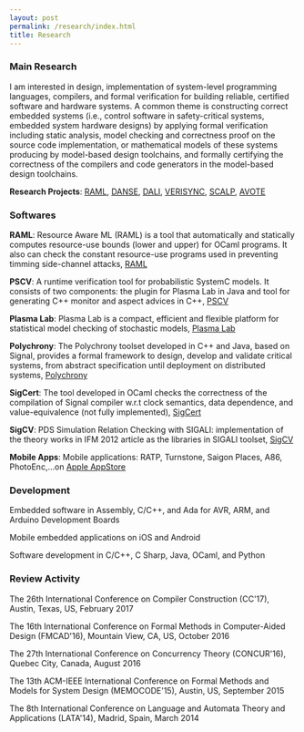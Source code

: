 ```yaml
---
layout: post
permalink: /research/index.html
title: Research
---
```


### Main Research

I am interested in design, implementation of system-level programming languages, compilers, 
and formal verification for building reliable, certified software and hardware systems. 
A common theme is constructing correct embedded systems (i.e., control software in 
safety-critical systems, embedded system hardware designs) by applying formal 
verification including static analysis, model checking and correctness proof on the 
source code implementation, or mathematical models of these systems producing by 
model-based design toolchains, and formally certifying the correctness of the 
compilers and code generators in the model-based design toolchains.

**Research Projects**: [RAML](http://www.raml.co/ "RAML"), [DANSE](http://www.danse-ip.eu/home/), [DALI](http://www.ict-dali.eu/dali/), [VERISYNC](http://www.irit.fr/~Martin.Strecker/Proj/Old/Verisync/), [SCALP](http://scalp.gforge.inria.fr/), [AVOTE](http://scalp.gforge.inria.fr/)

### Softwares
**RAML**: Resource Aware ML (RAML) is a tool that automatically and statically computes resource-use bounds (lower and upper) for OCaml programs. It also can check the constant resource-use programs used in preventing timming side-channel attacks, [RAML](http://www.raml.co/) 

**PSCV**: A runtime verification tool for probabilistic SystemC models. It consists of two components: the plugin for Plasma Lab in Java and tool for generating C++ monitor and aspect advices in C++, [PSCV](https://project.inria.fr/pscv/)

**Plasma Lab**: Plasma Lab is a compact, efficient and flexible platform for statistical model checking of stochastic models, [Plasma Lab](https://project.inria.fr/plasma-lab/)

**Polychrony**: The Polychrony toolset developed in C++ and Java, based on Signal, provides a formal framework to design, develop and validate critical systems, from abstract specification until deployment on distributed systems, [Polychrony](http://www.irisa.fr/espresso/Polychrony/)

**SigCert**: The tool developed in OCaml checks the correctness of the compilation of Signal compiler w.r.t clock semantics, data dependence, and value-equivalence (not fully implemented), [SigCert](https://github.com/channgo2203/sigcert)

**SigCV**: PDS Simulation Relation Checking with SIGALI: implementation of the theory works in IFM 2012 article as the libraries in SIGALI toolset, [SigCV](https://github.com/channgo2203/SigCV)

**Mobile Apps**: Mobile applications: RATP, Turnstone, Saigon Places, A86, PhotoEnc,...on [Apple AppStore](https://itunes.apple.com/us/genre/ios/id36?mt=8)

### Development
Embedded software in Assembly, C/C++, and Ada for AVR, ARM, and Arduino Development Boards

Mobile embedded applications on iOS and Android

Software development in C/C++, C Sharp, Java, OCaml, and Python

### Review Activity
The 26th International Conference on Compiler Construction (CC'17), Austin, Texas, US, February 2017

The 16th International Conference on Formal Methods in Computer-Aided Design (FMCAD'16), Mountain View, CA, US, October 2016

The 27th International Conference on Concurrency Theory (CONCUR'16), Quebec City, Canada, August 2016

The 13th ACM-IEEE International Conference on Formal Methods and Models for System Design (MEMOCODE'15), Austin, US, September 2015

The 8th International Conference on Language and Automata Theory and Applications (LATA'14), Madrid, Spain, March 2014

